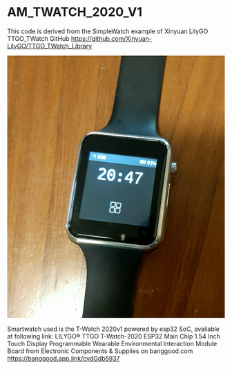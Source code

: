 # AM_TWATCH_2020_V1

This code is derived from the SimpleWatch example of Xinyuan LilyGO TTGO_TWatch GitHub https://github.com/Xinyuan-LilyGO/TTGO_TWatch_Library

![smartwatch](20200712_194937.jpg)

Smartwatch used is the T-Watch 2020v1 powered by esp32 SoC, available at following link: LILYGO® TTGO T-Watch-2020 ESP32 Main Chip 1.54 Inch Touch Display Programmable Wearable Environmental Interaction Module Board from Electronic Components & Supplies on banggood.com
https://banggood.app.link/cvdGdb5937
